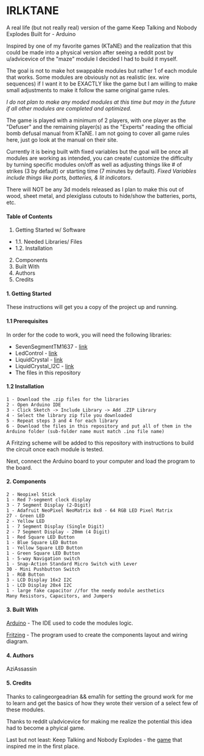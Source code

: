 # IRLKTANE
A real life (but not really real) version of the game Keep Talking and Nobody Explodes
Built for - Arduino

Inspired by one of my favorite games (KTaNE) and the realization that this could be made into a physical version after seeing a reddit post by u/advicevice of the "maze" module I decided I had to build it myself.

The goal is not to make hot swappable modules but rather 1 of each module that works. 
Some modules are obviously not as realistic (ex. wire sequences) if I want it to be EXACTLY like the game but I am willing to make small adjustments to make it follow the same original game rules. 

*I do not plan to make any moded modules at this time but may in the future if all other modules are completed and optimized.*

The game is played with a minimum of 2 players, with one player as the "Defuser" and the remaining player(s) as the "Experts" reading the official bomb defusal manual from KTaNE. I am not going to cover all game rules here, just go look at the manual on their site.

Currently it is being built with fixed variables but the goal will be once all modules are working as intended, you can create/ customize the difficulty by turning specific modules on/off as well as adjusting things like # of strikes (3 by default) or starting time (7 minutes by default).
*Fixed Variables include things like ports, batteries, & lit indicators.*

There will NOT be any 3d models released as I plan to make this out of wood, sheet metal, and plexiglass cutouts to hide/show the batteries, ports, etc.

#### Table of Contents
1. Getting Started w/ Software
- 1.1. Needed Libraries/ Files
- 1.2. Installation
2. Components
3. Built With
4. Authors
5. Credits

#### 1. Getting Started
These instructions will get you a copy of the project up and running.

#### 1.1 Prerequisites
In order for the code to work, you will need the following libraries:

- SevenSegmentTM1637 - [link](https://github.com/bremme/arduino-tm1637) 
- LedControl - [link](https://github.com/wayoda/LedControl)
- LiquidCrystal - [link](https://www.arduinolibraries.info/libraries/liquid-crystal)
- LiquidCrystal_I2C - [link](https://www.arduinolibraries.info/libraries/liquid-crystal-i2-c?fbclid=IwAR016eH4yHLd4HKqA-OcUghdO19ukQlUcGXE2mY0AUaA8aWecJZJvaQrt5E)
- The files in this repository

#### 1.2 Installation
    1 - Download the .zip files for the libraries
    2 - Open Arduino IDE
    3 - Click Sketch -> Include Library -> Add .ZIP Library
    4 - Select the library zip file you downloaded
    5 - Repeat steps 3 and 4 for each library
    6 - Download the files in this repository and put all of them in the Arduino folder (sub-folder name must match .ino file name)

A Fritzing scheme will be added to this repository with instructions to build the circuit once each module is tested.

Next, connect the Arduino board to your computer and load the program to the board.

#### 2. Components
    2 - Neopixel Stick
    1 - Red 7-segment clock display
    3 - 7 Segment Display (2-Digit)
    1 - Adafruit NeoPixel NeoMatrix 8x8 - 64 RGB LED Pixel Matrix
    27 - Green LED
    2 - Yellow LED
    1 - 7 Segment Display (Single Digit)
    2 - 7 Segment Display - 20mm (4 Digit)
    1 - Red Square LED Button
    1 - Blue Square LED Button
    1 - Yellow Square LED Button
    1 - Green Square LED Button
    1 - 5-way Navigation switch
    1 - Snap-Action Standard Micro Switch with Lever
    30 - Mini Pushbutton Switch
    1 - RGB Button
    3 - LCD Display 16x2 I2C
    1 - LCD Display 20x4 I2C
    1 - large fake capacitor //for the needy module aesthetics
    Many Resistors, Capacitors, and Jumpers

#### 3. Built With
[Arduino](https://www.arduino.cc/en/main/software) - The IDE used to code the modules logic.

[Fritzing](http://fritzing.org/home/) - The program used to create the components layout and wiring diagram.

#### 4. Authors
AziAssassin

#### 5. Credits
Thanks to calingeorgeadrian && ema1ih for setting the ground work for me to learn and get the basics of how they wrote their version of a select few of these modules.

Thanks to reddit u/advicevice for making me realize the potential this idea had to become a phyical game.

Last but not least: Keep Talking and Nobody Explodes - the [game](https://keeptalkinggame.com/) that inspired me in the first place.
